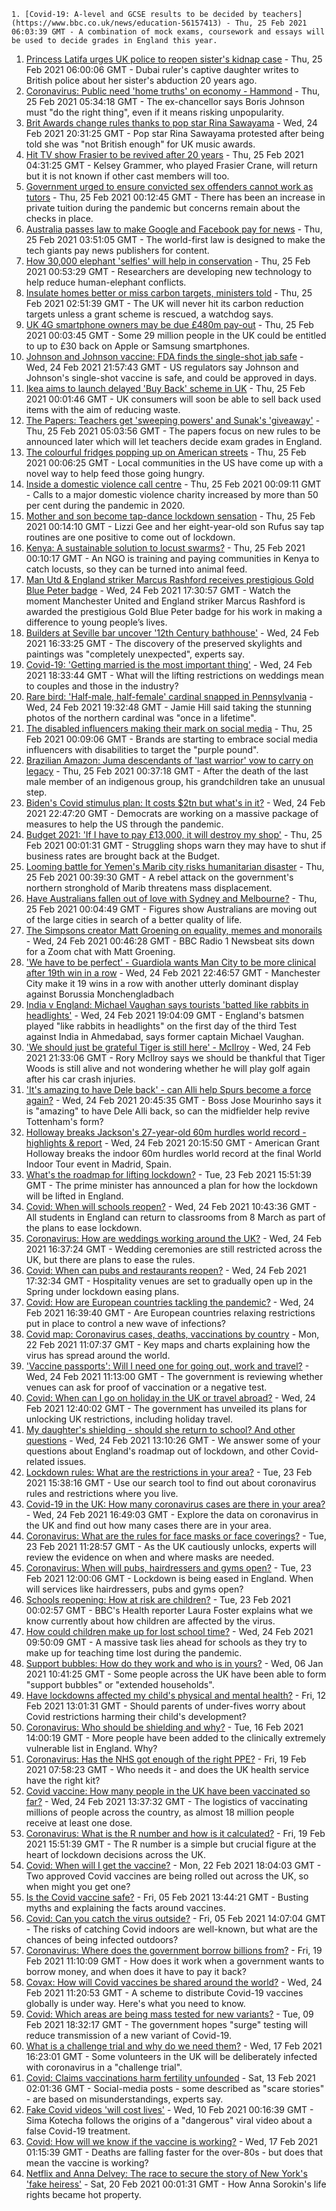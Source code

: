 
    1. [Covid-19: A-level and GCSE results to be decided by teachers](https://www.bbc.co.uk/news/education-56157413) - Thu, 25 Feb 2021 06:03:39 GMT - A combination of mock exams, coursework and essays will be used to decide grades in England this year.
1. [Princess Latifa urges UK police to reopen sister's kidnap case](https://www.bbc.co.uk/news/world-middle-east-56188745) - Thu, 25 Feb 2021 06:00:06 GMT - Dubai ruler's captive daughter writes to British police about her sister's abduction 20 years ago.
1. [Coronavirus: Public need 'home truths' on economy - Hammond](https://www.bbc.co.uk/news/uk-politics-56182669) - Thu, 25 Feb 2021 05:34:18 GMT - The ex-chancellor says Boris Johnson must "do the right thing", even if it means risking unpopularity.
1. [Brit Awards change rules thanks to pop star Rina Sawayama](https://www.bbc.co.uk/news/entertainment-arts-56190413) - Wed, 24 Feb 2021 20:31:25 GMT - Pop star Rina Sawayama protested after being told she was "not British enough" for UK music awards.
1. [Hit TV show Frasier to be revived after 20 years](https://www.bbc.co.uk/news/entertainment-arts-56191980) - Thu, 25 Feb 2021 04:31:25 GMT - Kelsey Grammer, who played Frasier Crane, will return but it is not known if other cast members will too.
1. [Government urged to ensure convicted sex offenders cannot work as tutors](https://www.bbc.co.uk/news/uk-politics-56186826) - Thu, 25 Feb 2021 00:12:45 GMT - There has been an increase in private tuition during the pandemic but concerns remain about the checks in place.
1. [Australia passes law to make Google and Facebook pay for news](https://www.bbc.co.uk/news/world-australia-56163550) - Thu, 25 Feb 2021 03:51:05 GMT - The world-first law is designed to make the tech giants pay news publishers for content.
1. [How 30,000 elephant 'selfies' will help in conservation](https://www.bbc.co.uk/news/science-environment-56186595) - Thu, 25 Feb 2021 00:53:29 GMT - Researchers are developing new technology to help reduce human-elephant conflicts.
1. [Insulate homes better or miss carbon targets, ministers told](https://www.bbc.co.uk/news/uk-politics-56187069) - Thu, 25 Feb 2021 02:51:39 GMT - The UK will never hit its carbon reduction targets unless a grant scheme is rescued, a watchdog says.
1. [UK 4G smartphone owners may be due £480m pay-out](https://www.bbc.co.uk/news/technology-56182272) - Thu, 25 Feb 2021 00:03:45 GMT - Some 29 million people in the UK could be entitled to up to £30 back on Apple or Samsung smartphones.
1. [Johnson and Johnson vaccine: FDA finds the single-shot jab safe](https://www.bbc.co.uk/news/world-us-canada-56186965) - Wed, 24 Feb 2021 21:57:43 GMT - US regulators say Johnson and Johnson's single-shot vaccine is safe, and could be approved in days.
1. [Ikea aims to launch delayed 'Buy Back' scheme in UK](https://www.bbc.co.uk/news/business-56186217) - Thu, 25 Feb 2021 00:01:46 GMT - UK consumers will soon be able to sell back used items with the aim of reducing waste.
1. [The Papers: Teachers get 'sweeping powers' and Sunak's 'giveaway'](https://www.bbc.co.uk/news/blogs-the-papers-56190754) - Thu, 25 Feb 2021 05:03:56 GMT - The papers focus on new rules to be announced later which will let teachers decide exam grades in England.
1. [The colourful fridges popping up on American streets](https://www.bbc.co.uk/news/business-56176965) - Thu, 25 Feb 2021 00:06:25 GMT - Local communities in the US have come up with a novel way to help feed those going hungry.
1. [Inside a domestic violence call centre](https://www.bbc.co.uk/news/uk-56186825) - Thu, 25 Feb 2021 00:09:11 GMT - Calls to a major domestic violence charity increased by more than 50 per cent during the pandemic in 2020.
1. [Mother and son become tap-dance lockdown sensation](https://www.bbc.co.uk/news/uk-england-london-56179919) - Thu, 25 Feb 2021 00:14:10 GMT - Lizzi Gee and her eight-year-old son Rufus say tap routines are one positive to come out of lockdown.
1. [Kenya: A sustainable solution to locust swarms?](https://www.bbc.co.uk/news/world-africa-56187046) - Thu, 25 Feb 2021 00:10:17 GMT - An NGO is training and paying communities in Kenya to catch locusts, so they can be turned into animal feed.
1. [Man Utd & England striker Marcus Rashford receives prestigious Gold Blue Peter badge](https://www.bbc.co.uk/sport/av/football/56183688) - Wed, 24 Feb 2021 17:30:57 GMT - Watch the moment Manchester United and England striker Marcus Rashford is awarded the prestigious Gold Blue Peter badge for his work in making a difference to young people’s lives.
1. [Builders at Seville bar uncover '12th Century bathhouse'](https://www.bbc.co.uk/news/world-europe-56186246) - Wed, 24 Feb 2021 16:33:25 GMT - The discovery of the preserved skylights and paintings was "completely unexpected", experts say.
1. [Covid-19: 'Getting married is the most important thing'](https://www.bbc.co.uk/news/uk-england-suffolk-56181653) - Wed, 24 Feb 2021 18:33:44 GMT - What will the lifting restrictions on weddings mean to couples and those in the industry?
1. [Rare bird: 'Half-male, half-female' cardinal snapped in Pennsylvania](https://www.bbc.co.uk/news/world-us-canada-56189600) - Wed, 24 Feb 2021 19:32:48 GMT - Jamie Hill said taking the stunning photos of the northern cardinal was "once in a lifetime".
1. [The disabled influencers making their mark on social media](https://www.bbc.co.uk/news/business-56073239) - Thu, 25 Feb 2021 00:09:06 GMT - Brands are starting to embrace social media influencers with disabilities to target the "purple pound".
1. [Brazilian Amazon: Juma descendants of 'last warrior' vow to carry on legacy](https://www.bbc.co.uk/news/world-latin-america-56161446) - Thu, 25 Feb 2021 00:37:18 GMT - After the death of the last male member of an indigenous group, his grandchildren take an unusual step.
1. [Biden's Covid stimulus plan: It costs $2tn but what's in it?](https://www.bbc.co.uk/news/business-56019033) - Wed, 24 Feb 2021 22:47:20 GMT - Democrats are working on a massive package of measures to help the US through the pandemic.
1. [Budget 2021: 'If I have to pay £13,000, it will destroy my shop'](https://www.bbc.co.uk/news/business-55982303) - Thu, 25 Feb 2021 00:01:31 GMT - Struggling shops warn they may have to shut if business rates are brought back at the Budget.
1. [Looming battle for Yemen's Marib city risks humanitarian disaster](https://www.bbc.co.uk/news/world-middle-east-56168943) - Thu, 25 Feb 2021 00:39:30 GMT - A rebel attack on the government's northern stronghold of Marib threatens mass displacement.
1. [Have Australians fallen out of love with Sydney and Melbourne?](https://www.bbc.co.uk/news/business-56167965) - Thu, 25 Feb 2021 00:04:49 GMT - Figures show Australians are moving out of the large cities in search of a better quality of life.
1. [The Simpsons creator Matt Groening on equality, memes and monorails](https://www.bbc.co.uk/news/newsbeat-56024683) - Wed, 24 Feb 2021 00:46:28 GMT - BBC Radio 1 Newsbeat sits down for a Zoom chat with Matt Groening.
1. ['We have to be perfect' - Guardiola wants Man City to be more clinical after 19th win in a row](https://www.bbc.co.uk/sport/football/56172096) - Wed, 24 Feb 2021 22:46:57 GMT - Manchester City make it 19 wins in a row with another utterly dominant display against Borussia Monchengladbach
1. [India v England: Michael Vaughan says tourists 'batted like rabbits in headlights'](https://www.bbc.co.uk/sport/cricket/56153472) - Wed, 24 Feb 2021 19:04:09 GMT - England's batsmen played "like rabbits in headlights" on the first day of the third Test against India in Ahmedabad, says former captain Michael Vaughan.
1. ['We should just be grateful Tiger is still here' - McIlroy](https://www.bbc.co.uk/sport/golf/56186693) - Wed, 24 Feb 2021 21:33:06 GMT - Rory McIlroy says we should be thankful that Tiger Woods is still alive and not wondering whether he will play golf again after his car crash injuries.
1. [ 'It's amazing to have Dele back' - can Alli help Spurs become a force again?](https://www.bbc.co.uk/sport/football/56190244) - Wed, 24 Feb 2021 20:45:35 GMT - Boss Jose Mourinho says it is "amazing" to have Dele Alli back, so can the midfielder help revive Tottenham's form?
1. [Holloway breaks Jackson's 27-year-old 60m hurdles world record - highlights & report](https://www.bbc.co.uk/sport/athletics/56188257) - Wed, 24 Feb 2021 20:15:50 GMT - American Grant Holloway breaks the indoor 60m hurdles world record at the final World Indoor Tour event in Madrid, Spain.
1. [What's the roadmap for lifting lockdown?](https://www.bbc.co.uk/news/explainers-52530518) - Tue, 23 Feb 2021 15:51:39 GMT - The prime minister has announced a plan for how the lockdown will be lifted in England.
1. [Covid: When will schools reopen?](https://www.bbc.co.uk/news/education-51643556) - Wed, 24 Feb 2021 10:43:36 GMT - All students in England can return to classrooms from 8 March as part of the plans to ease lockdown.
1. [Coronavirus: How are weddings working around the UK?](https://www.bbc.co.uk/news/explainers-52811509) - Wed, 24 Feb 2021 16:37:24 GMT - Wedding ceremonies are still restricted across the UK, but there are plans to ease the rules.
1. [Covid: When can pubs and restaurants reopen?](https://www.bbc.co.uk/news/business-52977388) - Wed, 24 Feb 2021 17:32:34 GMT - Hospitality venues are set to gradually open up in the Spring under lockdown easing plans.
1. [Covid: How are European countries tackling the pandemic?](https://www.bbc.co.uk/news/explainers-53640249) - Wed, 24 Feb 2021 16:39:40 GMT - Are European countries relaxing restrictions put in place to control a new wave of infections?
1. [Covid map: Coronavirus cases, deaths, vaccinations by country](https://www.bbc.co.uk/news/world-51235105) - Mon, 22 Feb 2021 11:07:37 GMT - Key maps and charts explaining how the virus has spread around the world.
1. ['Vaccine passports': Will I need one for going out, work and travel?](https://www.bbc.co.uk/news/explainers-55718553) - Wed, 24 Feb 2021 11:13:00 GMT - The government is reviewing whether venues can ask for proof of vaccination or a negative test.
1. [Covid: When can I go on holiday in the UK or travel abroad?](https://www.bbc.co.uk/news/explainers-52646738) - Wed, 24 Feb 2021 12:40:02 GMT - The government has unveiled its plans for unlocking UK restrictions, including holiday travel.
1. [My daughter's shielding - should she return to school? And other questions](https://www.bbc.co.uk/news/world-asia-china-51176409) - Wed, 24 Feb 2021 13:10:26 GMT - We answer some of your questions about England's roadmap out of lockdown, and other Covid-related issues.
1. [Lockdown rules: What are the restrictions in your area?](https://www.bbc.co.uk/news/uk-54373904) - Tue, 23 Feb 2021 15:38:16 GMT - Use our search tool to find out about coronavirus rules and restrictions where you live.
1. [Covid-19 in the UK: How many coronavirus cases are there in your area?](https://www.bbc.co.uk/news/uk-51768274) - Wed, 24 Feb 2021 16:49:03 GMT - Explore the data on coronavirus in the UK and find out how many cases there are in your area.
1. [Coronavirus: What are the rules for face masks or face coverings?](https://www.bbc.co.uk/news/health-51205344) - Tue, 23 Feb 2021 11:28:57 GMT - As the UK cautiously unlocks, experts will review the evidence on when and where masks are needed.
1. [Coronavirus: When will pubs, hairdressers and gyms open?](https://www.bbc.co.uk/news/explainers-53349989) - Tue, 23 Feb 2021 12:00:06 GMT - Lockdown is being eased in England. When will services like hairdressers, pubs and gyms open?
1. [Schools reopening: How at risk are children?](https://www.bbc.co.uk/news/explainers-52777244) - Tue, 23 Feb 2021 00:02:57 GMT - BBC's Health reporter Laura Foster explains what we know currently about how children are affected by the virus.
1. [How could children make up for lost school time?](https://www.bbc.co.uk/news/explainers-55938837) - Wed, 24 Feb 2021 09:50:09 GMT - A massive task lies ahead for schools as they try to make up for teaching time lost during the pandemic.
1. [Support bubbles: How do they work and who is in yours?](https://www.bbc.co.uk/news/health-52637354) - Wed, 06 Jan 2021 10:41:25 GMT - Some people across the UK have been able to form "support bubbles" or "extended households".
1. [Have lockdowns affected my child's physical and mental health?](https://www.bbc.co.uk/news/explainers-55936928) - Fri, 12 Feb 2021 13:01:31 GMT - Should parents of under-fives worry about Covid restrictions harming their child's development?
1. [Coronavirus: Who should be shielding and why?](https://www.bbc.co.uk/news/health-51997151) - Tue, 16 Feb 2021 14:00:19 GMT - More people have been added to the clinically extremely vulnerable list in England. Why?
1. [Coronavirus: Has the NHS got enough of the right PPE?](https://www.bbc.co.uk/news/health-52254745) - Fri, 19 Feb 2021 07:58:23 GMT - Who needs it - and does the UK health service have the right kit?
1. [Covid vaccine: How many people in the UK have been vaccinated so far?](https://www.bbc.co.uk/news/health-55274833) - Wed, 24 Feb 2021 13:37:32 GMT - The logistics of vaccinating millions of people across the country, as almost 18 million people receive at least one dose.
1. [Coronavirus: What is the R number and how is it calculated?](https://www.bbc.co.uk/news/health-52473523) - Fri, 19 Feb 2021 15:51:39 GMT - The R number is a simple but crucial figure at the heart of lockdown decisions across the UK.
1. [Covid: When will I get the vaccine?](https://www.bbc.co.uk/news/health-55045639) - Mon, 22 Feb 2021 18:04:03 GMT - Two approved Covid vaccines are being rolled out across the UK, so when might you get one?
1. [Is the Covid vaccine safe?](https://www.bbc.co.uk/news/health-55056016) - Fri, 05 Feb 2021 13:44:21 GMT - Busting myths and explaining the facts around vaccines.
1. [Covid: Can you catch the virus outside?](https://www.bbc.co.uk/news/explainers-55680305) - Fri, 05 Feb 2021 14:07:04 GMT - The risks of catching Covid indoors are well-known, but what are the chances of being infected outdoors?
1. [Coronavirus: Where does the government borrow billions from?](https://www.bbc.co.uk/news/business-50504151) - Fri, 19 Feb 2021 11:10:09 GMT - How does it work when a government wants to borrow money, and when does it have to pay it back?
1. [Covax: How will Covid vaccines be shared around the world?](https://www.bbc.co.uk/news/world-55795297) - Wed, 24 Feb 2021 11:20:53 GMT - A scheme to distribute Covid-19 vaccines globally is under way. Here's what you need to know.
1. [Covid: Which areas are being mass tested for new variants?](https://www.bbc.co.uk/news/explainers-54872039) - Tue, 09 Feb 2021 18:32:17 GMT - The government hopes "surge" testing will reduce transmission of a new variant of Covid-19.
1. [What is a challenge trial and why do we need them?](https://www.bbc.co.uk/news/health-56098344) - Wed, 17 Feb 2021 16:23:01 GMT - Some volunteers in the UK will be deliberately infected with coronavirus in a "challenge trial".
1. [Covid: Claims vaccinations harm fertility unfounded](https://www.bbc.co.uk/news/health-56012529) - Sat, 13 Feb 2021 02:01:36 GMT - Social-media posts - some described as "scare stories" - are based on misunderstandings, experts say.
1. [Fake Covid videos 'will cost lives'](https://www.bbc.co.uk/news/health-55994597) - Wed, 10 Feb 2021 00:16:39 GMT - Sima Kotecha follows the origins of a "dangerous" viral video about a false Covid-19 treatment.
1. [Covid: How will we know if the vaccine is working?](https://www.bbc.co.uk/news/health-56072684) - Wed, 17 Feb 2021 01:15:39 GMT - Deaths are falling faster for the over-80s - but does that mean the vaccine is working?
1. [Netflix and Anna Delvey: The race to secure the story of New York's 'fake heiress'](https://www.bbc.co.uk/news/world-us-canada-56113478) - Sat, 20 Feb 2021 00:01:31 GMT - How Anna Sorokin's life rights became hot property.

